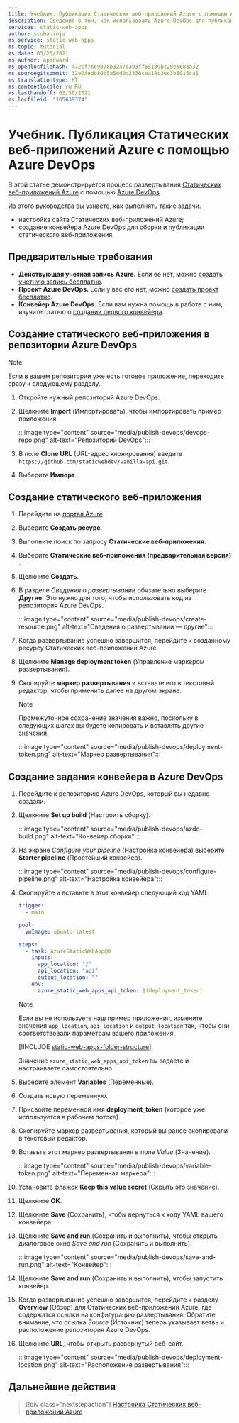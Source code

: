 ```yaml
---
title: Учебник. Публикация Статических веб-приложений Azure с помощью Azure DevOps
description: Сведения о том, как использовать Azure DevOps для публикации Статических веб-приложений Azure.
services: static-web-apps
author: scubaninja
ms.service: static-web-apps
ms.topic: tutorial
ms.date: 03/23/2021
ms.author: apedward
ms.openlocfilehash: 472cf7b69078b3247c393ff65139bc29e5683a32
ms.sourcegitcommit: 32e0fedb80b5a5ed0d2336cea18c3ec3b5015ca1
ms.translationtype: HT
ms.contentlocale: ru-RU
ms.lasthandoff: 03/30/2021
ms.locfileid: "105639374"
---
```

# <a name="tutorial-publish-azure-static-web-apps-with-azure-devops"></a>Учебник. Публикация Статических веб-приложений Azure с помощью Azure DevOps

В этой статье демонстрируется процесс развертывания [Статических веб-приложений Azure](./overview.md) с помощью [Azure DevOps](https://dev.azure.com/).

Из этого руководства вы узнаете, как выполнять такие задачи.

- настройка сайта Статических веб-приложений Azure;
- создание конвейера Azure DevOps для сборки и публикации статического веб-приложения.

## <a name="prerequisites"></a>Предварительные требования

- **Действующая учетная запись Azure.** Если ее нет, можно [создать учетную запись бесплатно](https://azure.microsoft.com/free/).
- **Проект Azure DevOps.** Если у вас его нет, можно [создать проект бесплатно](https://azure.microsoft.com/pricing/details/devops/azure-devops-services/).
- **Конвейер Azure DevOps.** Если вам нужна помощь в работе с ним, изучите статью о [создании первого конвейера](https://docs.microsoft.com/azure/devops/pipelines/create-first-pipeline?view=azure-devops&preserve-view=true).

## <a name="create-a-static-web-app-in-an-azure-devops-repository"></a>Создание статического веб-приложения в репозитории Azure DevOps

  > [!NOTE]
  > Если в вашем репозитории уже есть готовое приложение, переходите сразу к следующему разделу.

1. Откройте нужный репозиторий Azure DevOps.

1. Щелкните **Import** (Импортировать), чтобы импортировать пример приложения.
  
    :::image type="content" source="media/publish-devops/devops-repo.png" alt-text="Репозиторий DevOps":::

1. В поле **Clone URL** (URL-адрес клонирования) введите `https://github.com/staticwebdev/vanilla-api.git`.

1. Выберите **Импорт**.

## <a name="create-a-static-web-app"></a>Создание статического веб-приложения

1. Перейдите на [портал Azure](https://portal.azure.com).

1. Выберите **Создать ресурс**.

1. Выполните поиск по запросу **Статические веб-приложения**.

1. Выберите **Статические веб-приложения (предварительная версия)** .

1. Щелкните **Создать**.

1. В разделе _Сведения о развертывании_ обязательно выберите **Другие**. Это нужно для того, чтобы использовать код из репозитория Azure DevOps.

    :::image type="content" source="media/publish-devops/create-resource.png" alt-text="Сведения о развертывании — другие":::

1. Когда развертывание успешно завершится, перейдите к созданному ресурсу Статических веб-приложений Azure.

1. Щелкните **Manage deployment token** (Управление маркером развертывания).

1. Скопируйте **маркер развертывания** и вставьте его в текстовый редактор, чтобы применить далее на другом экране.

    > [!NOTE]
    > Промежуточное сохранение значения важно, поскольку в следующих шагах вы будете копировать и вставлять другие значения.

    :::image type="content" source="media/publish-devops/deployment-token.png" alt-text="Маркер развертывания":::

## <a name="create-the-pipeline-task-in-azure-devops"></a>Создание задания конвейера в Azure DevOps

1. Перейдите к репозиторию Azure DevOps, который вы недавно создали.

1. Щелкните **Set up build** (Настроить сборку).

    :::image type="content" source="media/publish-devops/azdo-build.png" alt-text="Конвейер сборки":::

1. На экране *Configure your pipeline* (Настройка конвейера) выберите **Starter pipeline** (Простейший конвейер).

    :::image type="content" source="media/publish-devops/configure-pipeline.png" alt-text="Настройка конвейера":::

1. Скопируйте и вставьте в этот конвейер следующий код YAML.

    ```yaml
    trigger:
      - main
    
    pool:
      vmImage: ubuntu-latest
    
    steps:
      - task: AzureStaticWebApp@0
        inputs:
          app_location: "/" 
          api_location: "api"
          output_location: ""
        env:
          azure_static_web_apps_api_token: $(deployment_token)
    ```

    > [!NOTE]
    > Если вы не используете наш пример приложения, измените значения `app_location`, `api_location` и `output_location` так, чтобы они соответствовали параметрам вашего приложения.

    [!INCLUDE [static-web-apps-folder-structure](../../includes/static-web-apps-folder-structure.md)]

    Значение `azure_static_web_apps_api_token` вы задаете и настраиваете самостоятельно.

1. Выберите элемент **Variables** (Переменные).

1. Создать новую переменную.

1. Присвойте переменной имя **deployment_token** (которое уже используется в рабочем потоке).

1. Скопируйте маркер развертывания, который вы ранее скопировали в текстовый редактор.

1. Вставьте этот маркер развертывания в поле _Value_ (Значение).

    :::image type="content" source="media/publish-devops/variable-token.png" alt-text="Переменная маркера":::

1. Установите флажок **Keep this value secret** (Скрыть это значение).

1. Щелкните **ОК**.

1. Щелкните **Save** (Сохранить), чтобы вернуться к коду YAML вашего конвейера.

1. Щелкните **Save and run** (Сохранить и выполнить), чтобы открыть диалоговое окно _Save and run_ (Сохранить и выполнить).

    :::image type="content" source="media/publish-devops/save-and-run.png" alt-text="Конвейер":::

1. Щелкните **Save and run** (Сохранить и выполнить), чтобы запустить конвейер.

1. Когда развертывание успешно завершится, перейдите к разделу **Overview** (Обзор) для Статических веб-приложений Azure, где содержатся ссылки на конфигурацию развертывания. Обратите внимание, что ссылка _Source_ (Источник) теперь указывает ветвь и расположение репозитория Azure DevOps.

1. Щелкните **URL**, чтобы открыть развернутый веб-сайт.

    :::image type="content" source="media/publish-devops/deployment-location.png" alt-text="Расположение развертывания":::

## <a name="next-steps"></a>Дальнейшие действия

> [!div class="nextstepaction"]
> [Настройка Статических веб-приложений Azure](./configuration.md)
